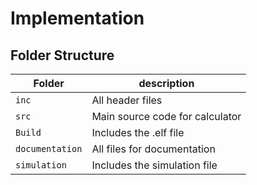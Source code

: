 
# Implementation

## Folder Structure
Folder        | description
--------------| ----------------------------------------------
`inc`         | All header files
`src`         | Main source code for calculator
`Build`        | Includes the .elf file
`documentation` | All files for documentation
`simulation` | Includes the simulation file    
